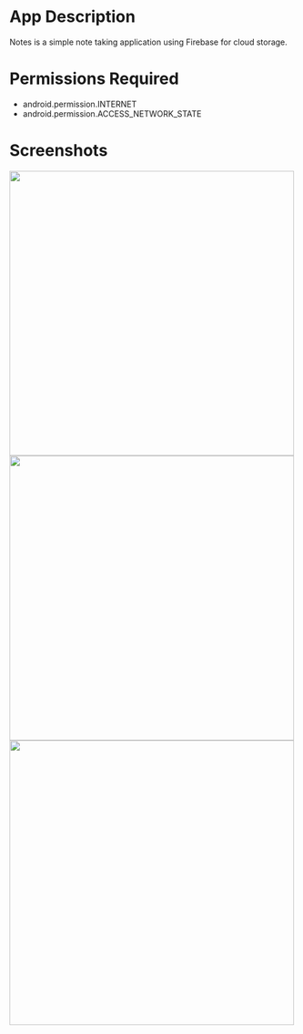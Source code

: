 # App Description
Notes is a simple note taking application using Firebase for cloud storage.

# Permissions Required
* android.permission.INTERNET
* android.permission.ACCESS_NETWORK_STATE

# Screenshots
<img src="https://user-images.githubusercontent.com/58905033/116111814-9fd8df80-a6d4-11eb-8ab9-d4a29e71c042.jpg" height="500" />
<img src="https://user-images.githubusercontent.com/58905033/116123709-f815de80-a6e0-11eb-9dc9-7509c9c171da.jpg" height="500" />
<img src="https://user-images.githubusercontent.com/58905033/116123722-fc41fc00-a6e0-11eb-8c09-fc56e09c809d.jpg" height="500" />

